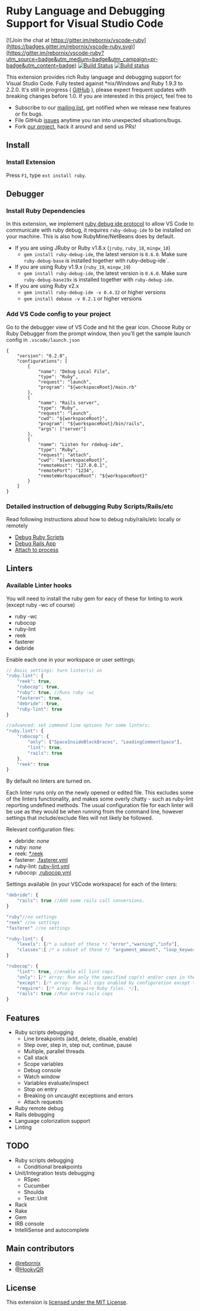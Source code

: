 # Ruby Language and Debugging Support for Visual Studio Code

[![Join the chat at https://gitter.im/rebornix/vscode-ruby](https://badges.gitter.im/rebornix/vscode-ruby.svg)](https://gitter.im/rebornix/vscode-ruby?utm_source=badge&utm_medium=badge&utm_campaign=pr-badge&utm_content=badge) [![Build Status](https://travis-ci.org/rubyide/vscode-ruby.svg?branch=master)](https://travis-ci.org/rubyide/vscode-ruby) [![Build status](https://ci.appveyor.com/api/projects/status/s4sv1fwpjeqmgnhd?svg=true)](https://ci.appveyor.com/project/rebornix/vscode-ruby)

This extension provides rich Ruby language and debugging support for Visual Studio Code. Fully tested against *nix/Windows and Ruby 1.9.3 to 2.2.0.
It's still in progress ( [GitHub](https://github.com/rubyide/vscode-ruby.git) ), please expect frequent updates with breaking changes before 1.0. If you are interested in this project, feel free to

* Subscribe to our [mailing list](http://eepurl.com/bTBAfv), get notified when we release new features or fix bugs.
* File GitHub [issues](https://github.com/rubyide/vscode-ruby/issues/new) anytime you ran into unexpected situations/bugs.
* Fork [our project](https://github.com/rubyide/vscode-ruby), hack it around and send us PRs!

## Install
### Install Extension
Press `F1`, type `ext install ruby`.

## Debugger
### Install Ruby Dependencies
In this extension, we implement [ruby debug ide protocol](http://debug-commons.rubyforge.org/protocol-spec.html) to allow VS Code to communicate with ruby debug, it requires `ruby-debug-ide` to be installed on your machine. This is also how RubyMine/NetBeans does by default.

- If you are using JRuby or Ruby v1.8.x (`jruby`, `ruby_18`, `mingw_18`)
  * `gem install ruby-debug-ide`, the latest version is `0.6.0`. Make sure `ruby-debug-base` is installed together with ruby-debug-ide`.
- If you are using Ruby v1.9.x (`ruby_19`, `mingw_19`)
  * `gem install ruby-debug-ide`, the latest version is `0.6.0`. Make sure `ruby-debug-base19x` is installed together with `ruby-debug-ide`.
- If you are using Ruby v2.x
  * `gem install ruby-debug-ide -v 0.4.32` or higher versions
  * `gem install debase -v 0.2.1` or higher versions

### Add VS Code config to your project
Go to the debugger view of VS Code and hit the gear icon. Choose Ruby or Ruby Debugger from the prompt window, then you'll get the sample launch config in `.vscode/launch.json`

```
{
	"version": "0.2.0",
	"configurations": [
		{
			"name": "Debug Local File",
			"type": "Ruby",
			"request": "launch",
			"program": "${workspaceRoot}/main.rb"
		},
		{
			"name": "Rails server",
			"type": "Ruby",
			"request": "launch",
			"cwd": "${workspaceRoot}",
			"program": "${workspaceRoot}/bin/rails",
			"args": ["server"]
		},
		{
			"name": "Listen for rdebug-ide",
			"type": "Ruby",
			"request": "attach",
			"cwd": "${workspaceRoot}",
			"remoteHost": "127.0.0.1",
			"remotePort": "1234",
			"remoteWorkspaceRoot": "${workspaceRoot}"
		}
	]
}
```

### Detailed instruction of debugging Ruby Scripts/Rails/etc
Read following instructions about how to debug ruby/rails/etc locally or remotely
- [Debug Ruby Scripts](https://github.com/rebornix/vscode-ruby/wiki/2.-Debug-ruby-scripts)
- [Debug Rails App](https://github.com/rebornix/vscode-ruby/wiki/3.-Debug-Rails-App)
- [Attach to process](https://github.com/rebornix/vscode-ruby/wiki/4.-Attach-to-process)

## Linters
### Available Linter hooks
You will need to install the ruby gem for eacy of these for linting to work (except ruby -wc of course)

* ruby -wc
* rubocop
* ruby-lint
* reek
* fasterer
* debride


Enable each one in your workspace or user settings:

```javascript
// Basic settings: turn linter(s) on
"ruby.lint": {
	"reek": true,
	"rubocop": true,
	"ruby": true, //Runs ruby -wc
	"fasterer": true,
	"debride": true,
	"ruby-lint": true
}

//advanced: set command line options for some linters:
"ruby.lint": {
	"rubocop": {
		"only": ["SpaceInsideBlockBraces", "LeadingCommentSpace"],
		"lint": true,
		"rails": true
	},
	"reek": true
}
```

By default no linters are turned on.

Each linter runs only on the newly opened or edited file. This excludes some of the linters functionality, and makes some overly chatty - such as ruby-lint reporting undefined methods. The usual configuration file for each linter will be use as they would be when running from the command line, however settings that include/exclude files will not likely be followed.

Relevant configuration files:
* debride: _none_
* ruby: _none_
* reek: [*.reek](https://github.com/troessner/reek)
* fasterer: [.fasterer.yml](https://github.com/DamirSvrtan/fasterer)
* ruby-lint: [ruby-lint.yml](https://github.com/YorickPeterse/ruby-lint/blob/1d036ca52d91256b1cf0f1d84dc025fdefe5e58a/doc/configuration.md#configuration)
* rubocop: [.rubocop.yml](https://github.com/bbatsov/rubocop#configuration)

Settings available (in your VSCode workspace) for each of the linters:

```javascript
"debride": {
	"rails": true //Add some rails call conversions.
}

"ruby"//no settings
"reek" //no settings
"fasterer" //no settings

"ruby-lint": {
	"levels": [/* a subset of these */ "error","warning","info"],
	"classes":[ /* a subset of these */ "argument_amount", "loop_keywords", "pedantics", "shadowing_variables", "undefined_methods", "undefined_variables", "unused_variables", "useless_equality_checks" ]
}

"rubocop": {
	"lint": true, //enable all lint cops.
	"only": [/* array: Run only the specified cop(s) and/or cops in the specified departments. */],
	"except": [/* array: Run all cops enabled by configuration except the specified cop(s) and/or departments. */],
	"require": [/* array: Require Ruby files. */],
	"rails": true //Run extra rails cops
}
```

## Features

- Ruby scripts debugging
  * Line breakpoints (add, delete, disable, enable)
  * Step over, step in, step out, continue, pause
  * Multiple, parallel threads
  * Call stack
  * Scope variables
  * Debug console
  * Watch window
  * Variables evaluate/inspect
  * Stop on entry
  * Breaking on uncaught exceptions and errors
  * Attach requests
- Ruby remote debug
- Rails debugging
- Language colorization support
- Linting

## TODO
- Ruby scripts debugging
  * Conditional breakpoints
- Unit/Integration tests debugging
  * RSpec
  * Cucumber
  * Shoulda
  * Test::Unit
- Rack
- Rake
- Gem
- IRB console
- IntelliSense and autocomplete

## Main contributors

- [@rebornix](https://github.com/rebornix)
- [@HookyQR](https://github.com/HookyQR)

## License

This extension is [licensed under the MIT License](LICENSE.txt).
